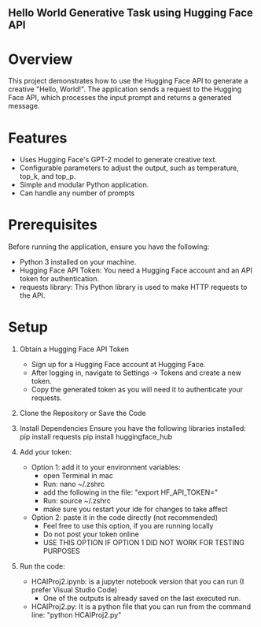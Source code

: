 ## Hello World Generative Task using Hugging Face API

# Overview
This project demonstrates how to use the Hugging Face API to generate a creative "Hello, World!". 
The application sends a request to the Hugging Face API, which processes the input prompt and returns a generated message.

# Features
- Uses Hugging Face's GPT-2 model to generate creative text.
- Configurable parameters to adjust the output, such as temperature, top_k, and top_p.
- Simple and modular Python application.
- Can handle any number of prompts

# Prerequisites
Before running the application, ensure you have the following:
- Python 3 installed on your machine.
- Hugging Face API Token: You need a Hugging Face account and an API token for authentication.
- requests library: This Python library is used to make HTTP requests to the API.

# Setup
1. Obtain a Hugging Face API Token
    - Sign up for a Hugging Face account at Hugging Face.
    - After logging in, navigate to Settings → Tokens and create a new token.
    - Copy the generated token as you will need it to authenticate your requests.

2. Clone the Repository or Save the Code

3. Install Dependencies
Ensure you have the following libraries installed:
pip install requests
pip install huggingface_hub

4. Add your token:
    - Option 1: add it to your environment variables:
        - open Terminal in mac
        - Run: nano ~/.zshrc
        - add the following in the file: "export HF_API_TOKEN=<token>"
        - Run: source ~/.zshrc
        - make sure you restart your ide for changes to take affect
    - Option 2: paste it in the code directly (not recommended)
        - Feel free to use this option, if you are running locally
        - Do not post your token online
        - USE THIS OPTION IF OPTION 1 DID NOT WORK FOR TESTING PURPOSES

5. Run the code:
    - HCAIProj2.ipynb: is a jupyter notebook version that you can run (I prefer Visual Studio Code)
        - One of the outputs is already saved on the last executed run.
    - HCAIProj2.py: It is a python file that you can run from the command line: "python HCAIProj2.py"